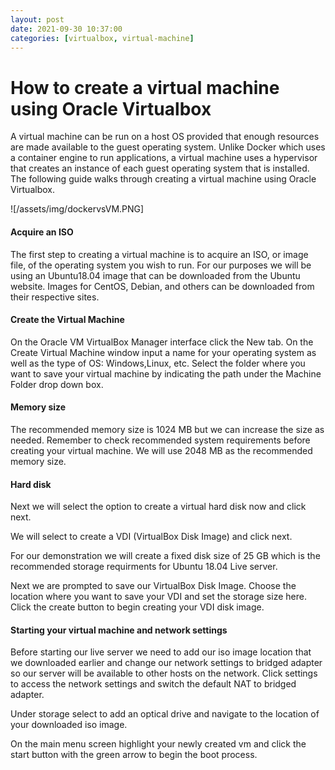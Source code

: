 ```yaml
---
layout: post
date: 2021-09-30 10:37:00
categories: [virtualbox, virtual-machine]
---
```


<h1>How to create a virtual machine using Oracle Virtualbox</h1>

A virtual machine can be run on a host OS provided that enough resources are made available to the guest operating
system.  Unlike Docker which uses a container engine to run applications, a virtual machine uses a hypervisor that 
creates an instance of each guest operating system that is installed.  The following guide walks through creating a
virtual machine using Oracle Virtualbox.

![/assets/img/dockervsVM.PNG]

<h4>Acquire an ISO</h4>

The first step to creating a virtual machine is to acquire an ISO, or image file, of the operating system you wish to
run.  For our purposes we will be using an Ubuntu18.04 image that can be downloaded from the Ubuntu website.  Images
for CentOS, Debian, and others can be downloaded from their respective sites.

<h4>Create the Virtual Machine</h4>

On the Oracle VM VirtualBox Manager interface click the New tab.
On the Create Virtual Machine window input a name for your operating system as well as the type of OS: Windows,Linux, etc.
Select the folder where you want to save your virtual machine by indicating the path under the Machine Folder drop down box.

<h4>Memory size</h4>

The recommended memory size is 1024 MB but we can increase the size as needed.  Remember to check recommended system
requirements before creating your virtual machine.  We will use 2048 MB as the recommended memory size.

<h4>Hard disk</h4>

Next we will select the option to create a virtual hard disk now and click next.

We will select to create a VDI (VirtualBox Disk Image) and click next.

For our demonstration we will create a fixed disk size of 25 GB which is the recommended storage requirments for 
Ubuntu 18.04 Live server.

Next we are prompted to save our VirtualBox Disk Image.  Choose the location where you want to save your VDI and 
set the storage size here.  Click the create button to begin creating your VDI disk image.

<h4>Starting your virtual machine and network settings</h4>

Before starting our live server we need to add our iso image location that we downloaded earlier and change our 
network settings to bridged adapter so our server will be available to other hosts on the network.  Click settings 
to access the network settings and switch the default NAT to bridged adapter.

Under storage select to add an optical drive and navigate to the location of your downloaded iso image.

On the main menu screen highlight your newly created vm and click the start button with the green arrow to begin the
boot process.
